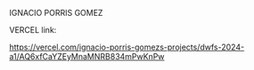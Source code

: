 IGNACIO PORRIS GOMEZ

VERCEL link:

https://vercel.com/ignacio-porris-gomezs-projects/dwfs-2024-a1/AQ6xfCaYZEyMnaMNRB834mPwKnPw
